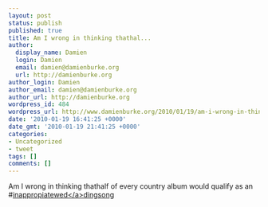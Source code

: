 ```yaml
---
layout: post
status: publish
published: true
title: Am I wrong in thinking thathal...
author:
  display_name: Damien
  login: Damien
  email: damien@damienburke.org
  url: http://damienburke.org
author_login: Damien
author_email: damien@damienburke.org
author_url: http://damienburke.org
wordpress_id: 484
wordpress_url: http://www.damienburke.org/2010/01/19/am-i-wrong-in-thinking-thathal/
date: '2010-01-19 16:41:25 +0000'
date_gmt: '2010-01-19 21:41:25 +0000'
categories:
- Uncategorized
- tweet
tags: []
comments: []
---
```

<p>Am I wrong in thinking thathalf of every country album would qualify as an #<a href="http:&#47;&#47;search.twitter.com&#47;search?q=%23inappropiatewed" class="aktt_hashtag">inappropiatewed<&#47;a>dingsong</p>
